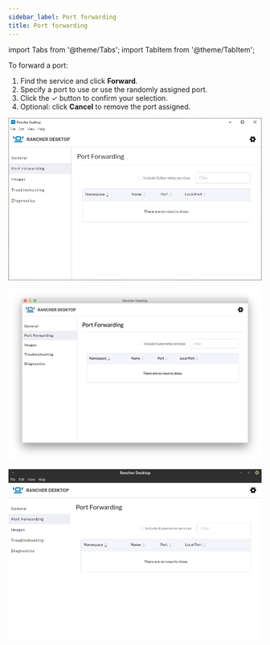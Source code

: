 ```yaml
---
sidebar_label: Port forwarding
title: Port forwarding
---
```


import Tabs from '@theme/Tabs';
import TabItem from '@theme/TabItem';

To forward a port:

1. Find the service and click **Forward**.
1. Specify a port to use or use the randomly assigned port.
1. Click the &check; button to confirm your selection.
1. Optional: click **Cancel** to remove the port assigned.

<Tabs groupId="os">
<TabItem value="Windows">

![](../img/ui-main/Windows_PortForwarding.png)

</TabItem>
<TabItem value="macOS">

![](../img/ui-main/macOS_PortForwarding.png)

</TabItem>
<TabItem value="Linux">

![](../img/ui-main/Linux_PortForwarding.png)

</TabItem>
</Tabs>
